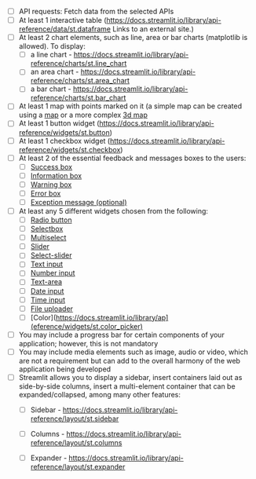 - [ ] API requests: Fetch data from the selected APIs
- [ ] At least 1 interactive table (https://docs.streamlit.io/library/api-reference/data/st.dataframe Links to an external site.)
- [ ] At least 2 chart elements,  such as line, area or bar charts (matplotlib is allowed). To display:
    - [ ] a line chart - https://docs.streamlit.io/library/api-reference/charts/st.line_chart 
    - [ ] an area chart - https://docs.streamlit.io/library/api-reference/charts/st.area_chart
    - [ ] a bar chart - https://docs.streamlit.io/library/api-reference/charts/st.bar_chart
- [ ] At least 1 map with points marked on it (a simple map can be created using a [map](https://docs.streamlit.io/library/api-reference/charts/st.map) or a more complex [3d map](https://docs.streamlit.io/library/api-reference/charts/st.pydeck_chart)
- [ ] At least 1 button widget (https://docs.streamlit.io/library/api-reference/widgets/st.button)
- [ ] At least 1 checkbox widget (https://docs.streamlit.io/library/api-reference/widgets/st.checkbox)
- [ ] At least 2 of the essential feedback and messages boxes to the users:
    - [ ] [Success box](https://docs.streamlit.io/library/api-reference/status/st.success )
    - [ ] [Information box](https://docs.streamlit.io/library/api-reference/status/st.info)
    - [ ] [Warning box](https://docs.streamlit.io/library/api-reference/status/st.warning)
    - [ ] [Error box](https://docs.streamlit.io/library/api-reference/status/st.error)
    - [ ] [Exception message (optional)](https://docs.streamlit.io/library/api-reference/status/st.exception)
- [ ] At least any 5 different widgets chosen from the following:
    - [ ] [Radio button](https://docs.streamlit.io/library/api-reference/widgets/st.radio )
    - [ ] [Selectbox](https://docs.streamlit.io/library/api-reference/widgets/st.selectbox)
    - [ ] [Multiselect](https://docs.streamlit.io/library/api-reference/widgets/st.multiselect)
    - [ ] [Slider](https://docs.streamlit.io/library/api-reference/widgets/st.slider)
    - [ ] [Select-slider](https://docs.streamlit.io/library/api-reference/widgets/st.select_slider)
    - [ ] [Text input](https://docs.streamlit.io/library/api-reference/widgets/st.text_input)
    - [ ] [Number input](https://docs.streamlit.io/library/api-reference/widgets/st.number_input)
    - [ ] [Text-area](https://docs.streamlit.io/library/api-reference/widgets/st.text_area)
    - [ ] [Date input](https://docs.streamlit.io/library/api-reference/widgets/st.date_input)
    - [ ] [Time input](https://docs.streamlit.io/library/api-reference/widgets/st.time_input)
    - [ ] [File uploader](https://docs.streamlit.io/library/api-reference/widgets/st.file_uploader)
    - [ ] [Color](https://docs.streamlit.io/library/ap](eference/widgets/st.color_picker)
- [ ] You may include a progress bar for certain components of your application; however, this is not mandatory
- [ ] You may include media elements such as image, audio or video, which are not a requirement but can add to the overall harmony of the web application being developed
- [ ] Streamlit allows you to display a sidebar, insert containers laid out as side-by-side columns, insert a multi-element container that can be expanded/collapsed, among many other features:
    - [ ] Sidebar - https://docs.streamlit.io/library/api-reference/layout/st.sidebar
    - [ ] Columns - https://docs.streamlit.io/library/api-reference/layout/st.columns 
    - [ ] Expander - https://docs.streamlit.io/library/api-reference/layout/st.expander 

